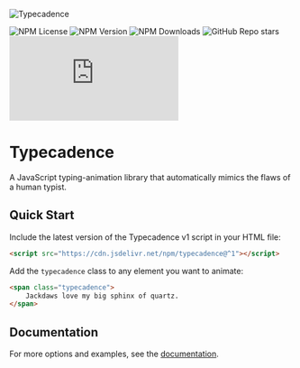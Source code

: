 ![Typecadence](https://typecadence.colemarshall.net/images/typecadence_logo.svg)

![NPM License](https://img.shields.io/npm/l/typecadence?style=for-the-badge)
![NPM Version](https://img.shields.io/npm/v/typecadence?style=for-the-badge)
![NPM Downloads](https://img.shields.io/npm/dt/typecadence?style=for-the-badge)
![GitHub Repo stars](https://img.shields.io/github/stars/ccmars/typecadence?style=for-the-badge)
![GitHub file size in bytes on a specified ref (branch/commit/tag)](https://img.shields.io/github/size/ccmars/typecadence/dist%2Ftypecadence.js?style=for-the-badge)

# Typecadence
A JavaScript typing-animation library that automatically mimics the flaws of a human typist.

## Quick Start
Include the latest version of the Typecadence v1 script in your HTML file:
```html
<script src="https://cdn.jsdelivr.net/npm/typecadence@^1"></script>
```

Add the `typecadence` class to any element you want to animate:
```html
<span class="typecadence">
    Jackdaws love my big sphinx of quartz.
</span>
```

## Documentation
For more options and examples, see the [documentation](https://typecadence.colemarshall.net/).